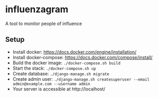 # influenzagram

A tool to monitor people of influence

## Setup

* Install docker: https://docs.docker.com/engine/installation/
* Install docker-compose: https://docs.docker.com/compose/install/
* Build the docker image: `./docker-compose.sh build`
* Start the stack: `./docker-compose.sh up`
* Create database: `./django-manage.sh migrate`
* Create admin user: `./django-manage.sh createsuperuser --email admin@example.com --username admin`
* Your server is accessible at http://localhost/
